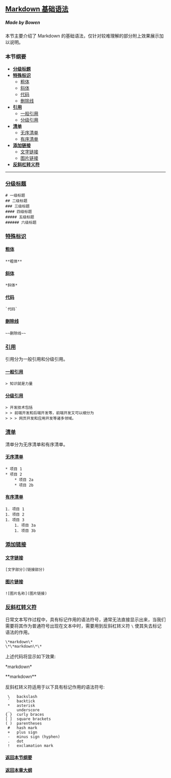 ## [Markdown 基础语法](./basic.md)

##### *Made by* Bowen

本节主要介绍了 Markdown 的基础语法，仅针对较难理解的部分附上效果展示加以说明。

### 本节纲要

- **[分级标题](#分级标题)**
- **[特殊标识](#特殊标识)**
	- [粗体](#粗体)
	- [斜体](#斜体)
	- [代码](#代码)
	- [删除线](#删除线)
- **[引用](#引用)**
	- [一般引用](#一般引用)
	- [分级引用](#分级引用)
- **[清单](#清单)**
	- [无序清单](#无序清单)
	- [有序清单](#有序清单)
- **[添加链接](#添加链接)**
	- [文字链接](#文字链接)
	- [图片链接](#图片链接)
- **[反斜杠转义符](#反斜杠转义符)**

---

### [分级标题](#分级标题)

```
# 一级标题
## 二级标题
### 三级标题
#### 四级标题
##### 五级标题
###### 六级标题
```

### [特殊标识](特殊标识)

#### [粗体](#粗体)

```
**粗体**
```

#### [斜体](#斜体)

```
*斜体*
```

#### [代码](#代码)

```
`代码`
```

#### [删除线](#删除线)

```
~~删除线~~
```

### [引用](#引用)

引用分为一般引用和分级引用。

#### [一般引用](#一般引用)

```
> 知识就是力量
```

#### [分级引用](#分级引用)

```
> 开发技术包括
> > 前端开发和后端开发等，前端开发又可以细分为
> > > 网页开发和应用开发等诸多领域。
```

### [清单](#清单)

清单分为无序清单和有序清单。

#### [无序清单](#无序清单)

```
* 项目 1
* 项目 2
	* 项目 2a
	* 项目 2b
```

#### [有序清单](#有序清单)

```
1. 项目 1
1. 项目 2
1. 项目 3
	1. 项目 3a
	1. 项目 3b
```

### [添加链接](#添加链接)

#### [文字链接](#文字链接)

```
[文字部分](链接部分)
```

#### [图片链接](#图片链接)

```
![图片名称](图片链接)
```

### [反斜杠转义符](#反斜杠转义符)

日常文本写作过程中，具有标记作用的语法符号，通常无法直接显示出来，当我们需要将其作为普通符号出现在文本中时，需要用到反斜杠转义符 `\` 使其失去标记语法的作用。

```
\*markdown\*
\*\*markdown\*\*
```

上述代码将显示如下效果:

\*markdown\*

\*\*markdown\*\*

反斜杠转义符适用于以下具有标记作用的语法符号:

```
 \   backslash
 `   backtick
 *   asterisk
 _   underscore
{ }  curly braces
[ ]  square brackets
( )  parentheses
 #   hash mark
 +   plus sign
 -   minus sign (hyphen)
 .   dot
 !   exclamation mark
```

#### [返回本节纲要](#本节纲要)
#### [返回本章大纲](./README.md)
